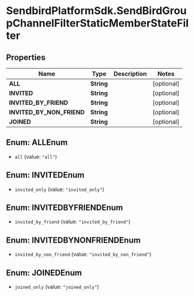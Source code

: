 # SendbirdPlatformSdk.SendBirdGroupChannelFilterStaticMemberStateFilter

## Properties

Name | Type | Description | Notes
------------ | ------------- | ------------- | -------------
**ALL** | **String** |  | [optional] 
**INVITED** | **String** |  | [optional] 
**INVITED_BY_FRIEND** | **String** |  | [optional] 
**INVITED_BY_NON_FRIEND** | **String** |  | [optional] 
**JOINED** | **String** |  | [optional] 



## Enum: ALLEnum


* `all` (value: `"all"`)





## Enum: INVITEDEnum


* `invited_only` (value: `"invited_only"`)





## Enum: INVITEDBYFRIENDEnum


* `invited_by_friend` (value: `"invited_by_friend"`)





## Enum: INVITEDBYNONFRIENDEnum


* `invited_by_non_friend` (value: `"invited_by_non_friend"`)





## Enum: JOINEDEnum


* `joined_only` (value: `"joined_only"`)




